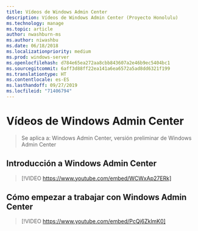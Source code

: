 ```yaml
---
title: Vídeos de Windows Admin Center
description: Vídeos de Windows Admin Center (Proyecto Honolulu)
ms.technology: manage
ms.topic: article
author: nwashburn-ms
ms.author: niwashbu
ms.date: 06/18/2018
ms.localizationpriority: medium
ms.prod: windows-server
ms.openlocfilehash: d784e65ea272aa8cbb843607a2e46b9ec5404bc1
ms.sourcegitcommit: 6aff3d88ff22ea141a6ea6572a5ad8dd6321f199
ms.translationtype: HT
ms.contentlocale: es-ES
ms.lasthandoff: 09/27/2019
ms.locfileid: "71406794"
---
```

# <a name="windows-admin-center-videos"></a>Vídeos de Windows Admin Center

>Se aplica a: Windows Admin Center, versión preliminar de Windows Admin Center

## <a name="introduction-to-windows-admin-center"></a>Introducción a Windows Admin Center
>[!VIDEO https://www.youtube.com/embed/WCWxAp27ERk]

## <a name="how-to-get-started-with-windows-admin-center"></a>Cómo empezar a trabajar con Windows Admin Center
>[!VIDEO https://www.youtube.com/embed/PcQj6ZklmK0]